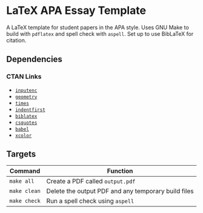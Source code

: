 LaTeX APA Essay Template
========================

A LaTeX template for student papers in the APA style. Uses GNU Make to build
with `pdflatex` and spell check with `aspell`. Set up to use BibLaTeX for
citation.


Dependencies
------------

### CTAN Links

 - [`inputenc`](https://www.ctan.org/pkg/inputenc)
 - [`geometry`](https://www.ctan.org/pkg/geometry)
 - [`times`](https://www.ctan.org/pkg/times)
 - [`indentfirst`](https://www.ctan.org/pkg/indentfirst)
 - [`biblatex`](https://www.ctan.org/pkg/biblatex)
 - [`csquotes`](https://www.ctan.org/pkg/csquotes)
 - [`babel`](https://www.ctan.org/pkg/babel)
 - [`xcolor`](https://www.ctan.org/pkg/xcolor)


Targets
-------

| Command      | Function                                            |
| ------------ | --------------------------------------------------- |
| `make all`   | Create a PDF called `output.pdf`                    |
| `make clean` | Delete the output PDF and any temporary build files |
| `make check` | Run a spell check using `aspell`                    |
